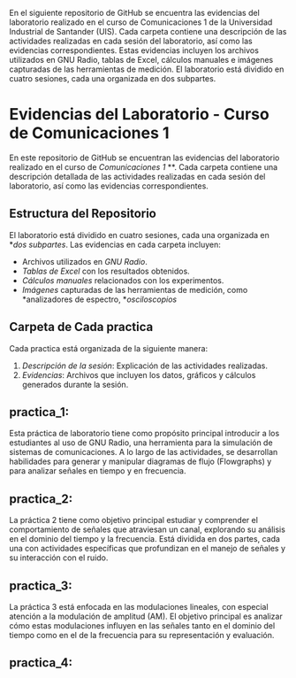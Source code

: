 En el siguiente repositorio de GitHub se encuentra las evidencias del  laboratorio realizado en el curso de Comunicaciones 1 de la Universidad Industrial de Santander (UIS). 
Cada carpeta contiene una descripción  de las actividades realizadas en cada sesión del laboratorio, así como las evidencias correspondientes. 
Estas evidencias incluyen los archivos utilizados en GNU Radio, tablas de Excel, cálculos manuales e imágenes capturadas de las herramientas de medición.
El laboratorio está dividido en cuatro sesiones, cada una organizada en dos subpartes. 
# Evidencias del Laboratorio - Curso de Comunicaciones 1 
En este repositorio de GitHub se encuentran las evidencias del laboratorio realizado en el curso de *Comunicaciones 1* **. Cada carpeta contiene una descripción detallada de las actividades realizadas en cada sesión del laboratorio, así como las evidencias correspondientes.

## Estructura del Repositorio

El laboratorio está dividido en cuatro sesiones, cada una organizada en **dos subpartes*. Las evidencias en cada carpeta incluyen:

- Archivos utilizados en *GNU Radio*.
- *Tablas de Excel* con los resultados obtenidos.
- *Cálculos manuales* relacionados con los experimentos.
- *Imágenes* capturadas de las herramientas de medición, como *analizadores de espectro, **osciloscopios*
## Carpeta de Cada practica
Cada practica está organizada de la siguiente manera:
1. *Descripción de la sesión*: Explicación de las actividades realizadas.
2. *Evidencias*: Archivos que incluyen los datos, gráficos y cálculos generados durante la sesión.

## practica_1:

Esta práctica de laboratorio tiene como propósito principal introducir a los estudiantes al uso de GNU Radio, una herramienta para la simulación de sistemas de comunicaciones. A lo largo de las actividades, se desarrollan habilidades para generar y manipular diagramas de flujo (Flowgraphs) y para analizar señales en tiempo y en frecuencia.

## practica_2:

La práctica 2 tiene como objetivo principal estudiar y comprender el comportamiento de señales que atraviesan un canal, explorando su análisis en el dominio del tiempo y la frecuencia. Está dividida en dos partes, cada una con actividades específicas que profundizan en el manejo de señales y su interacción con el ruido.

## practica_3:
La práctica 3 está enfocada en las modulaciones lineales, con especial atención a la modulación de amplitud (AM). El objetivo principal es analizar cómo estas modulaciones influyen en las señales tanto en el dominio del tiempo como en el de la frecuencia para su representación y evaluación.


## practica_4:
